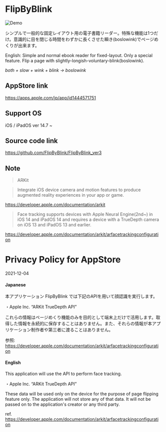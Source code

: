 # FlipByBlink


![Demo](FlipByBlink_ver3/Assets.xcassets/🄳emo.dataset/🄳emo.GIF)


シンプルで一般的な固定レイアウト用の電子書籍リーダー。特殊な機能は1つだけ。意識的に目を閉じる時間をわずかに長くさせた瞬き(boslowink)でページめくりが出来ます。

English: Simple and normal ebook reader for fixed-layout. Only a special feature. Flip a page with slightly-longish-voluntary-blink(boslowink).


_both + slow + wink + blink → boslowink_


## AppStore link

https://apps.apple.com/jp/app/id1444571751


## Support OS

iOS / iPadOS ver 14.7 ~


## Source code link

https://github.com/FlipByBlink/FlipByBlink_ver3


## Note

> ARKit

> Integrate iOS device camera and motion features to produce augmented reality experiences in your app or game.

https://developer.apple.com/documentation/arkit

> Face tracking supports devices with Apple Neural Engine(2nd~) in iOS 14 and iPadOS 14 and requires a device with a TrueDepth camera on iOS 13 and iPadOS 13 and earlier.

https://developer.apple.com/documentation/arkit/arfacetrackingconfiguration


# Privacy Policy for AppStore

2021-12-04

#### Japanese

本アプリケーション FlipByBlink では下記のAPIを用いて顔認識を実行します。

・Apple Inc. “ARKit TrueDepth API”

これらの情報はページめくり機能のみを目的として端末上だけで活用します。取得した情報を永続的に保存することはありません。また、それらの情報が本アプリケーション制作者や第三者に渡ることはありません。

参照: https://developer.apple.com/documentation/arkit/arfacetrackingconfiguration

#### English

This application will use the API to perform face tracking.

・Apple Inc. “ARKit TrueDepth API”

These data will be used only on the device for the purpose of page flipping feature only. The application will not store any of that data. It will not be passed on to the application's creator or any third party.

ref. https://developer.apple.com/documentation/arkit/arfacetrackingconfiguration

